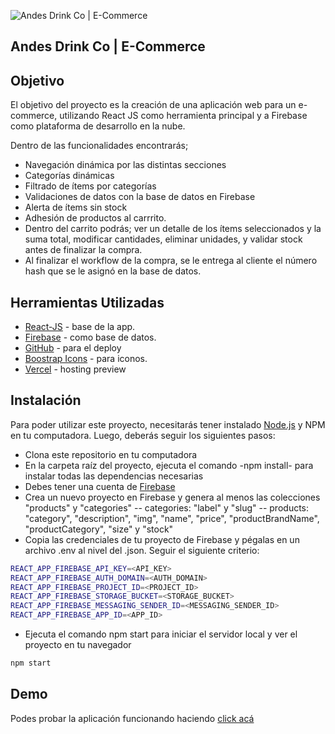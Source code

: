 ![Andes Drink Co | E-Commerce](https://firebasestorage.googleapis.com/v0/b/backend-react-js-39610.appspot.com/o/logo%2FOIG.hs0wxlNBWIwsjsP_zoomX200.png?alt=media&token=39ecaf8e-98f0-4dbf-b3a7-b75167deba15)

## Andes Drink Co | E-Commerce

## Objetivo
El objetivo del proyecto es la creación de una aplicación web para un e-commerce, utilizando React JS como herramienta principal y a Firebase como plataforma de desarrollo en la nube.

Dentro de las funcionalidades encontrarás;

- Navegación dinámica por las distintas secciones
- Categorías dinámicas
- Filtrado de ítems por categorías
- Validaciones de datos con la base de datos en Firebase 
- Alerta de ítems sin stock
- Adhesión de productos al carrrito.
- Dentro del carrito podrás; ver un detalle de los ítems seleccionados y la suma total, modificar cantidades, eliminar unidades, y validar stock antes de finalizar la compra.
- Al finalizar el workflow de la compra, se le entrega al cliente el número hash que se le asignó en la base de datos. 


## Herramientas Utilizadas

- [React-JS](https://beta.es.reactjs.org/) - base de la app.
- [Firebase](https://firebase.google.com/) - como base de datos.
- [GitHub](https://github.com/serafer) - para el deploy
- [Boostrap Icons](https://icons.getbootstrap.com/) - para iconos.
- [Vercel](https://vercel.com/) - hosting preview


## Instalación

Para poder utilizar este proyecto, necesitarás tener instalado [Node.js](https://nodejs.org/) y NPM en tu computadora. Luego, deberás seguir los siguientes pasos: 

- Clona este repositorio en tu computadora
- En la carpeta raíz del proyecto, ejecuta el comando -npm install- para instalar todas las dependencias necesarias
- Debes tener una cuenta de [Firebase](https://console.firebase.google.com/)
- Crea un nuevo proyecto en Firebase y genera al menos las colecciones "products" y "categories"
-- categories: "label" y "slug"
-- products: "category", "description", "img", "name", "price", "productBrandName", "productCategory", "size" y "stock"
- Copia las credenciales de tu proyecto de Firebase y pégalas en un archivo .env al nivel del .json. Seguir el siguiente criterio:

```sh
REACT_APP_FIREBASE_API_KEY=<API_KEY>
REACT_APP_FIREBASE_AUTH_DOMAIN=<AUTH_DOMAIN>
REACT_APP_FIREBASE_PROJECT_ID=<PROJECT_ID>
REACT_APP_FIREBASE_STORAGE_BUCKET=<STORAGE_BUCKET>
REACT_APP_FIREBASE_MESSAGING_SENDER_ID=<MESSAGING_SENDER_ID>
REACT_APP_FIREBASE_APP_ID=<APP_ID>
```


- Ejecuta el comando npm start para iniciar el servidor local y ver el proyecto en tu navegador

```sh
npm start
```


## Demo

Podes probar la aplicación funcionando haciendo [click acá](https://alefer-app.vercel.app/)